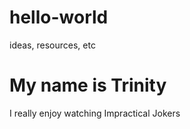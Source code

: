 # hello-world
ideas, resources, etc
<h1>My name is Trinity</h1>
<p>I really enjoy watching Impractical Jokers</p>
